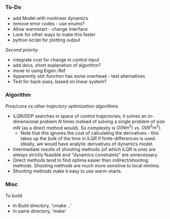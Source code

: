 ### To-Do

* add Model with nonlinear dynamics
* remove error codes - use enums?
* Allow warmstart - change interface
* Look for other ways to make this faster
* python script for plotting output

_Second priority_

* integrate cost for change in control input
* add docs, short explanation of algorithm?
* move to using Eigen::Ref
* Apparently std::function has some overhead - test alternatives
* Test for back-pass, based on linear system?

### Algorithm

_Pros/cons vs other trajectory optimization algorithms_

* iLQR/DDP searches in space of control trajectories; it solves an $m$-dimensional problem $N$ times instead of solving a single problem of size $mN$ (as a direct method would). So complexity is $O(Nm^3)$ vs. $O(N^3m^3)$.
    * Note that this ignores the cost of calculating the derivatives - this takes up the bulk of the time in iLQR if finite-differences is used. Ideally, we would have analytic derivatives of dynamics model.
* Intermediate results of shooting methods (of which iLQR is one) are always strictly feasible and "dynamics constraints" are unnecessary.
* Direct methods tend to find optima easier than indirect/shooting methods. Shooting methods are much more sensitive to local minima.
* Shooting methods make it easy to use warm-starts.

### Misc

To build

* In Build directory, 'cmake ..'
* In same directory, 'make'
